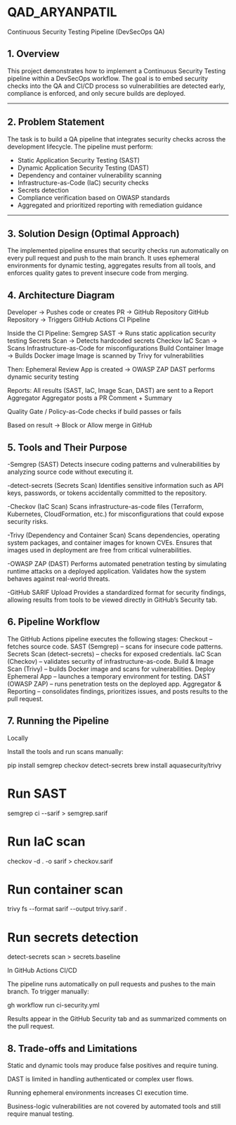 # QAD_ARYANPATIL



 Continuous Security Testing Pipeline (DevSecOps QA)

## 1. Overview
This project demonstrates how to implement a Continuous Security Testing pipeline within a DevSecOps workflow. The goal is to embed security checks into the QA and CI/CD process so vulnerabilities are detected early, compliance is enforced, and only secure builds are deployed.

---

## 2. Problem Statement
The task is to build a QA pipeline that integrates security checks across the development lifecycle. The pipeline must perform:

- Static Application Security Testing (SAST)
- Dynamic Application Security Testing (DAST)
- Dependency and container vulnerability scanning
- Infrastructure-as-Code (IaC) security checks
- Secrets detection
- Compliance verification based on OWASP standards
- Aggregated and prioritized reporting with remediation guidance

---

## 3. Solution Design (Optimal Approach)
The implemented pipeline ensures that security checks run automatically on every pull request and push to the main branch. It uses ephemeral environments for dynamic testing, aggregates results from all tools, and enforces quality gates to prevent insecure code from merging.

## 4. Architecture Diagram

Developer → Pushes code or creates PR → GitHub Repository
GitHub Repository → Triggers GitHub Actions CI Pipeline

Inside the CI Pipeline:
Semgrep SAST → Runs static application security testing
Secrets Scan → Detects hardcoded secrets
Checkov IaC Scan → Scans Infrastructure-as-Code for misconfigurations
Build Container Image → Builds Docker image
Image is scanned by Trivy for vulnerabilities

Then:
Ephemeral Review App is created → OWASP ZAP DAST performs dynamic security testing

Reports:
All results (SAST, IaC, Image Scan, DAST) are sent to a Report Aggregator
Aggregator posts a PR Comment + Summary

Quality Gate / Policy-as-Code checks if build passes or fails

Based on result → Block or Allow merge in GitHub

## 5. Tools and Their Purpose

-Semgrep (SAST)
Detects insecure coding patterns and vulnerabilities by analyzing source code without executing it.

-detect-secrets (Secrets Scan)
Identifies sensitive information such as API keys, passwords, or tokens accidentally committed to the repository.

-Checkov (IaC Scan)
Scans infrastructure-as-code files (Terraform, Kubernetes, CloudFormation, etc.) for misconfigurations that could expose security risks.

-Trivy (Dependency and Container Scan)
Scans dependencies, operating system packages, and container images for known CVEs. Ensures that images used in deployment are free from critical vulnerabilities.

-OWASP ZAP (DAST)
Performs automated penetration testing by simulating runtime attacks on a deployed application. Validates how the system behaves against real-world threats.

-GitHub SARIF Upload
Provides a standardized format for security findings, allowing results from tools to be viewed directly in GitHub’s Security tab.

## 6. Pipeline Workflow

The GitHub Actions pipeline executes the following stages:
Checkout – fetches source code.
SAST (Semgrep) – scans for insecure code patterns.
Secrets Scan (detect-secrets) – checks for exposed credentials.
IaC Scan (Checkov) – validates security of infrastructure-as-code.
Build & Image Scan (Trivy) – builds Docker image and scans for vulnerabilities.
Deploy Ephemeral App – launches a temporary environment for testing.
DAST (OWASP ZAP) – runs penetration tests on the deployed app.
Aggregator & Reporting – consolidates findings, prioritizes issues, and posts results to the pull request.

## 7. Running the Pipeline
Locally

Install the tools and run scans manually:

pip install semgrep checkov detect-secrets
brew install aquasecurity/trivy

# Run SAST
semgrep ci --sarif > semgrep.sarif

# Run IaC scan
checkov -d . -o sarif > checkov.sarif

# Run container scan
trivy fs --format sarif --output trivy.sarif .

# Run secrets detection
detect-secrets scan > secrets.baseline

In GitHub Actions CI/CD

The pipeline runs automatically on pull requests and pushes to the main branch.
To trigger manually:

gh workflow run ci-security.yml


Results appear in the GitHub Security tab and as summarized comments on the pull request.

## 8. Trade-offs and Limitations

Static and dynamic tools may produce false positives and require tuning.

DAST is limited in handling authenticated or complex user flows.

Running ephemeral environments increases CI execution time.

Business-logic vulnerabilities are not covered by automated tools and still require manual testing.

